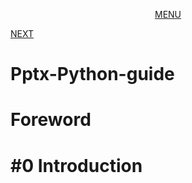 <center><p><a href="/README.md#pptx-python-guide">MENU</a></p></center><a href="/%232%20A%20complete%20guide%20how%20to%20modify%20%20your%20template%20pptx%20in%20Python.md">NEXT</a>

# Pptx-Python-guide






# Foreword


# #0 Introduction
